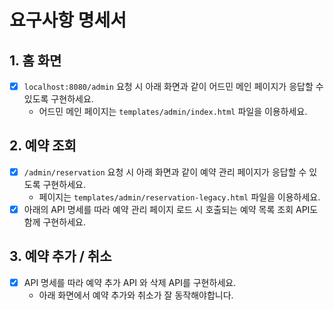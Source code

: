 # 요구사항 명세서

## 1. 홈 화면

- [x] `localhost:8080/admin` 요청 시 아래 화면과 같이 어드민 메인 페이지가 응답할 수 있도록 구현하세요.
    - 어드민 메인 페이지는 `templates/admin/index.html` 파일을 이용하세요.

## 2. 예약 조회

- [x] `/admin/reservation` 요청 시 아래 화면과 같이 예약 관리 페이지가 응답할 수 있도록 구현하세요.
    - 페이지는 `templates/admin/reservation-legacy.html` 파일을 이용하세요.
- [x] 아래의 API 명세를 따라 예약 관리 페이지 로드 시 호출되는 예약 목록 조회 API도 함께 구현하세요.

## 3. 예약 추가 / 취소

- [x] API 명세를 따라 예약 추가 API 와 삭제 API를 구현하세요.
    - 아래 화면에서 예약 추가와 취소가 잘 동작해야합니다.
